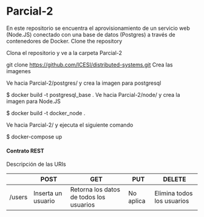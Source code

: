 # Parcial-2
En este repositorio se encuentra el aprovisionamiento de un servicio web (Node.JS) conectado con una base de datos (Postgres) a través de contenedores de Docker.
Clone the repository

Clona el repositorio y ve a la carpeta Parcial-2

git clone https://github.com/ICESI/distributed-systems.git
Crea las imagenes

Ve hacia Parcial-2/postgres/ y crea la imagen para postgresql

$ docker build -t postgresql_base .
Ve hacia Parcial-2/node/ y crea la imagen para Node.JS

$ docker build -t docker_node .

Ve hacia Parcial-2/ y ejecuta el siguiente comando

$ docker-compose up

#### Contrato REST

Descripción de las URIs

| | POST | GET | PUT | DELETE |
|---	|--- 	|---	|---	|---	|
| /users | Inserta un usuario | Retorna los datos de todos los usuarios | No aplica | Elimina todos los usuarios |
